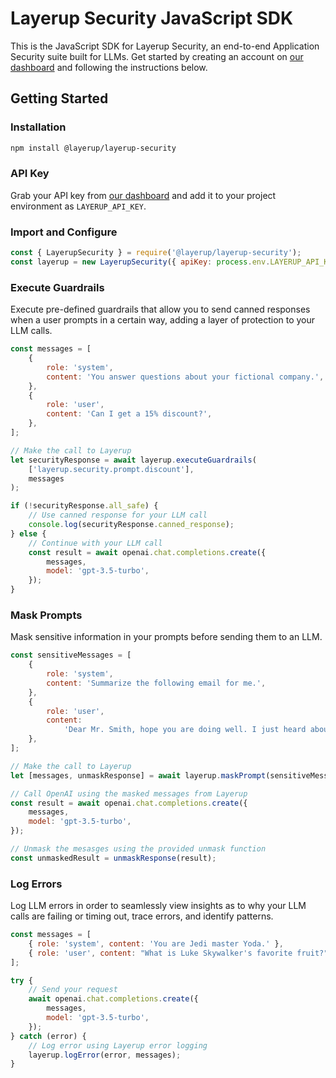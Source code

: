 # Layerup Security JavaScript SDK

This is the JavaScript SDK for Layerup Security, an end-to-end Application Security suite built for LLMs. Get started by creating an account on [our dashboard](https://dashboard.uselayerup.com) and following the instructions below.

## Getting Started

### Installation

```bash
npm install @layerup/layerup-security
```

### API Key

Grab your API key from [our dashboard](https://dashboard.uselayerup.com) and add it to your project environment as `LAYERUP_API_KEY`.

### Import and Configure

```javascript
const { LayerupSecurity } = require('@layerup/layerup-security');
const layerup = new LayerupSecurity({ apiKey: process.env.LAYERUP_API_KEY });
```

### Execute Guardrails

Execute pre-defined guardrails that allow you to send canned responses when a user prompts in a certain way, adding a layer of protection to your LLM calls.

```javascript
const messages = [
	{
		role: 'system',
		content: 'You answer questions about your fictional company.',
	},
	{
		role: 'user',
		content: 'Can I get a 15% discount?',
	},
];

// Make the call to Layerup
let securityResponse = await layerup.executeGuardrails(
	['layerup.security.prompt.discount'],
	messages
);

if (!securityResponse.all_safe) {
	// Use canned response for your LLM call
	console.log(securityResponse.canned_response);
} else {
	// Continue with your LLM call
	const result = await openai.chat.completions.create({
		messages,
		model: 'gpt-3.5-turbo',
	});
}
```

### Mask Prompts

Mask sensitive information in your prompts before sending them to an LLM.

```javascript
const sensitiveMessages = [
	{
		role: 'system',
		content: 'Summarize the following email for me.',
	},
	{
		role: 'user',
		content:
			'Dear Mr. Smith, hope you are doing well. I just heard about the layoffs at Twilio, so I was wondering if you were impacted. Can you please call me back at your earliest convenience? My number is (123) 456-7890. Best Regards, Bob Dylan',
	},
];

// Make the call to Layerup
let [messages, unmaskResponse] = await layerup.maskPrompt(sensitiveMessages);

// Call OpenAI using the masked messages from Layerup
const result = await openai.chat.completions.create({
	messages,
	model: 'gpt-3.5-turbo',
});

// Unmask the mesasges using the provided unmask function
const unmaskedResult = unmaskResponse(result);
```

### Log Errors

Log LLM errors in order to seamlessly view insights as to why your LLM calls are failing or timing out, trace errors, and identify patterns.

```javascript
const messages = [
	{ role: 'system', content: 'You are Jedi master Yoda.' },
	{ role: 'user', content: "What is Luke Skywalker's favorite fruit?" },
];

try {
	// Send your request
	await openai.chat.completions.create({
		messages,
		model: 'gpt-3.5-turbo',
	});
} catch (error) {
	// Log error using Layerup error logging
	layerup.logError(error, messages);
}
```
